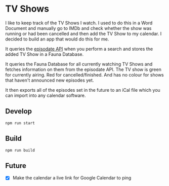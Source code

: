 # TV Shows

I like to keep track of the TV Shows I watch. I used to do this in a Word Document and manually go to IMDb and check whether the show was running or had been cancelled and then add the TV Show to my calendar. I decided to build an app that would do this for me.

It queries the [episodate API](https://www.episodate.com/api) when you perform a search and stores the added TV Show in a Fauna Database.

It queries the Fauna Database for all currently watching TV Shows and fetches information on them from the episodate API. The TV show is green for currently airing. Red for cancelled/finished. And has no colour for shows that haven't announced new episodes yet.

It then exports all of the episodes set in the future to an iCal file which you can import into any calendar software.

## Develop

``` npm run start ```

## Build

``` npm run build ```

## Future

- [x] Make the calendar a live link for Google Calendar to ping
